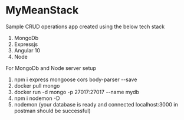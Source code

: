 # MyMeanStack
 
Sample CRUD operations app created using the below tech stack
1. MongoDb
2. Expressjs
3. Angular 10
4. Node

For MongoDb and Node server setup
1. npm i express mongoose cors body-parser --save
2. docker pull mongo
3. docker run -d mongo -p 27017:27017 --name mydb
4. npm i nodemon -D
5. nodemon (your database is ready and connected localhost:3000 in postman should be successful)

